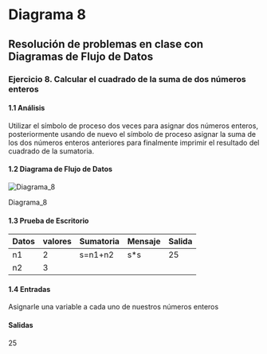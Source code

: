 # Diagrama 8
## Resolución de problemas en clase con Diagramas de Flujo de Datos
### Ejercicio 8. Calcular el cuadrado de la suma de dos números enteros
#### 1.1 Análisis
Utilizar el símbolo de proceso dos veces para asignar dos números enteros, posteriormente usando de nuevo el símbolo de proceso asignar la suma de los dos números enteros anteriores para finalmente imprimir el resultado del cuadrado de la sumatoria.
#### 1.2 Diagrama de Flujo de Datos
![Diagrama_8](https://user-images.githubusercontent.com/113486125/190934394-c55b6a4e-59fa-41d1-acc7-b160a4747506.png)

Diagrama_8
#### 1.3 Prueba de Escritorio
| Datos | valores| Sumatoria | Mensaje | Salida |
| ----------- | ----------- | ----------- | ----------- | ----------- |
| n1 | 2 | s=n1+n2 | s*s | 25
| n2 | 3 |

#### 1.4 Entradas
Asignarle una variable a cada uno de nuestros números enteros
#### Salidas
25
